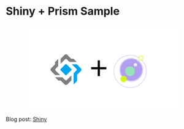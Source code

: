 # Shiny + Prism Sample

<p align="center">
<img  width="400" src="image.png"/>
</p>

Blog post: [Shiny](http://www.xamboy.com/2019/08/22/using-prism-shiny-in-xamarin-forms/)


